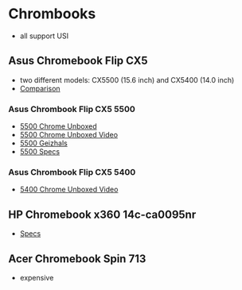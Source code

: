 # Chrombooks

- all support USI

## Asus Chromebook Flip CX5

- two different models: CX5500 (15.6 inch) and CX5400 (14.0 inch)
- [Comparison](https://www.asus.com/searchresult?searchType=products&searchKey=chromebook%20cx5&page=1)

### Asus Chrombook Flip CX5 5500

- [5500 Chrome Unboxed](https://chromeunboxed.com/grab-the-powerful-asus-chromebook-cx5-for-as-little-as-419-150-off/)
- [5500 Chrome Unboxed Video](https://www.youtube.com/watch?v=SRfrFb_cF-A)
- [5500 Geizhals](https://geizhals.de/asus-chromebook-flip-cx5-cx5500-v76846.html)
- [5500 Specs](https://www.asus.com/Laptops/For-Home/Chromebook/ASUS-Chromebook-Flip-CX5-CX5500/techspec/)

### Asus Chrombook Flip CX5 5400

- [5400 Chrome Unboxed Video](https://youtu.be/cCHiZQ4sMnQ)

## HP Chromebook x360 14c-ca0095nr

- [Specs](https://www.hp.com/us-en/shop/pdp/hp-chromebook-x360-14c-ca0095nr)

## Acer Chromebook Spin 713

- expensive

